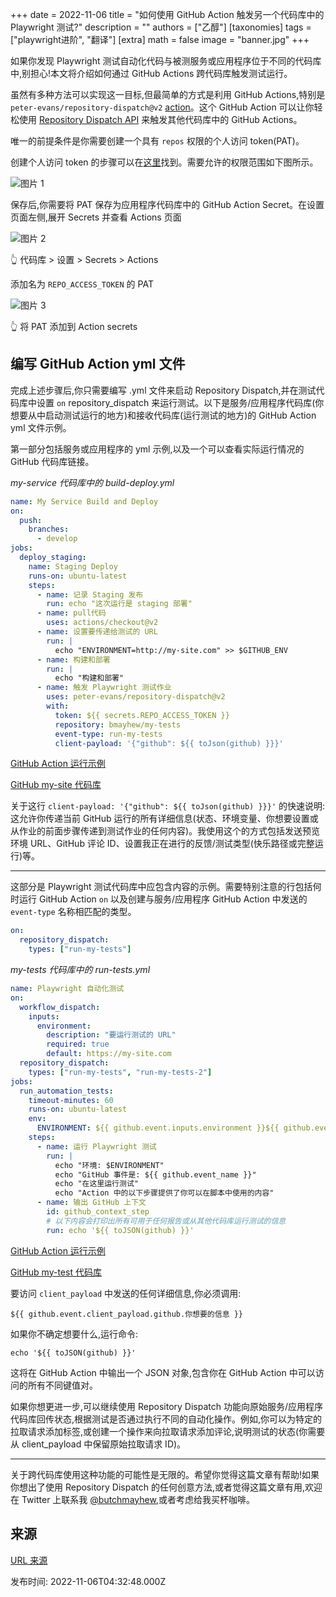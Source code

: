 +++
date = 2022-11-06
title = "如何使用 GitHub Action 触发另一个代码库中的 Playwright 测试?"
description = ""
authors = ["乙醇"]
[taxonomies]
tags = ["playwright进阶", "翻译"]
[extra]
math = false
image = "banner.jpg"
+++

如果你发现 Playwright 测试自动化代码与被测服务或应用程序位于不同的代码库中,别担心!本文将介绍如何通过 GitHub Actions 跨代码库触发测试运行。

虽然有多种方法可以实现这一目标,但最简单的方式是利用 GitHub Actions,特别是 `peter-evans/repository-dispatch@v2` [action](https://github.com/peter-evans/repository-dispatch)。这个 GitHub Action 可以让你轻松使用 [Repository Dispatch API](https://docs.github.com/en/actions/using-workflows/events-that-trigger-workflows#repository_dispatch) 来触发其他代码库中的 GitHub Actions。

唯一的前提条件是你需要创建一个具有 `repos` 权限的个人访问 token(PAT)。

创建个人访问 token 的步骤可以在[这里](https://docs.github.com/en/authentication/keeping-your-account-and-data-secure/creating-a-personal-access-token)找到。需要允许的权限范围如下图所示。

![图片 1](https://playwrightsolutions.com/content/images/2022/11/image.png)

保存后,你需要将 PAT 保存为应用程序代码库中的 GitHub Action Secret。在设置页面左侧,展开 Secrets 并查看 Actions 页面

![图片 2](https://playwrightsolutions.com/content/images/2022/11/image-2.png)

👆 代码库 > 设置 > Secrets > Actions

添加名为 `REPO_ACCESS_TOKEN` 的 PAT

![图片 3](https://playwrightsolutions.com/content/images/2022/11/image-3.png)

👆 将 PAT 添加到 Action secrets

## 编写 GitHub Action yml 文件

完成上述步骤后,你只需要编写 .yml 文件来启动 Repository Dispatch,并在测试代码库中设置 `on` repository_dispatch 来运行测试。以下是服务/应用程序代码库(你想要从中启动测试运行的地方)和接收代码库(运行测试的地方)的 GitHub Action yml 文件示例。

第一部分包括服务或应用程序的 yml 示例,以及一个可以查看实际运行情况的 GitHub 代码库链接。

_my-service 代码库中的 build-deploy.yml_

```yaml
name: My Service Build and Deploy
on:
  push:
    branches:
      - develop
jobs:
  deploy_staging:
    name: Staging Deploy
    runs-on: ubuntu-latest
    steps:
      - name: 记录 Staging 发布
        run: echo "这次运行是 staging 部署"
      - name: pull代码
        uses: actions/checkout@v2
      - name: 设置要传递给测试的 URL
        run: |
          echo "ENVIRONMENT=http://my-site.com" >> $GITHUB_ENV
      - name: 构建和部署
        run: |
          echo "构建和部署"
      - name: 触发 Playwright 测试作业
        uses: peter-evans/repository-dispatch@v2
        with:
          token: ${{ secrets.REPO_ACCESS_TOKEN }}
          repository: bmayhew/my-tests
          event-type: run-my-tests
          client-payload: '{"github": ${{ toJson(github) }}}'
```

[GitHub Action 运行示例](https://github.com/BMayhew/my-service/actions/runs/3397953921/jobs/5650587912)

[GitHub my-site 代码库](https://github.com/BMayhew/my-service)

关于这行 `client-payload: '{"github": ${{ toJson(github) }}}'` 的快速说明: 这允许你传递当前 GitHub 运行的所有详细信息(状态、环境变量、你想要设置或从作业的前面步骤传递到测试作业的任何内容)。我使用这个的方式包括发送预览环境 URL、GitHub 评论 ID、设置我正在进行的反馈/测试类型(快乐路径或完整运行)等。

---

这部分是 Playwright 测试代码库中应包含内容的示例。需要特别注意的行包括何时运行 GitHub Action `on` 以及创建与服务/应用程序 GitHub Action 中发送的 `event-type` 名称相匹配的类型。

```yaml
on:
  repository_dispatch:
    types: ["run-my-tests"]
```

_my-tests 代码库中的 run-tests.yml_

```yaml
name: Playwright 自动化测试
on:
  workflow_dispatch:
    inputs:
      environment:
        description: "要运行测试的 URL"
        required: true
        default: https://my-site.com
  repository_dispatch:
    types: ["run-my-tests", "run-my-tests-2"]
jobs:
  run_automation_tests:
    timeout-minutes: 60
    runs-on: ubuntu-latest
    env:
      ENVIRONMENT: ${{ github.event.inputs.environment }}${{ github.event.client_payload.github.event.inputs.environment }}
    steps:
      - name: 运行 Playwright 测试
        run: |
          echo "环境: $ENVIRONMENT"
          echo "GitHub 事件是: ${{ github.event_name }}"
          echo "在这里运行测试"
          echo "Action 中的以下步骤提供了你可以在脚本中使用的内容"
      - name: 输出 GitHub 上下文
        id: github_context_step
        # 以下内容会打印出所有可用于任何报告或从其他代码库运行测试的信息
        run: echo '${{ toJSON(github) }}'
```

[GitHub Action 运行示例](https://github.com/BMayhew/my-tests/actions/runs/3397955085/jobs/5650589659)

[GitHub my-test 代码库](https://github.com/BMayhew/my-tests)

要访问 `client_payload` 中发送的任何详细信息,你必须调用:

`${{ github.event.client_payload.github.你想要的信息 }}`

如果你不确定想要什么,运行命令:

`echo '${{ toJSON(github) }}'`

这将在 GitHub Action 中输出一个 JSON 对象,包含你在 GitHub Action 中可以访问的所有不同键值对。

如果你想更进一步,可以继续使用 Repository Dispatch 功能向原始服务/应用程序代码库回传状态,根据测试是否通过执行不同的自动化操作。例如,你可以为特定的拉取请求添加标签,或创建一个操作来向拉取请求添加评论,说明测试的状态(你需要从 client_payload 中保留原始拉取请求 ID)。

---

关于跨代码库使用这种功能的可能性是无限的。希望你觉得这篇文章有帮助!如果你想出了使用 Repository Dispatch 的任何创意方法,或者觉得这篇文章有用,欢迎在 Twitter 上联系我 [@butchmayhew](https://twitter.com/ButchMayhew),或者考虑给我买杯咖啡。

## 来源

[URL 来源](https://playwrightsolutions.com/how-do-i-trigger-playwright-tests-to-run-across-repositories-using-github-actions/)

发布时间: 2022-11-06T04:32:48.000Z
